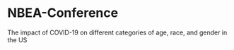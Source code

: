 # NBEA-Conference
The impact of COVID-19 on different categories of age, race, and gender in the US
